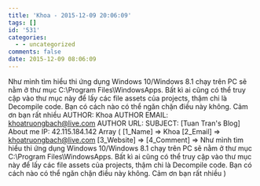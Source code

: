 ```yaml
---
title: 'Khoa - 2015-12-09 20:06:09'
tags: []
id: '531'
categories:
  - - uncategorized
comments: false
date: 2015-12-09 08:06:09
---
```


Như mình tìm hiểu thi ứng dụng Windows 10/Windows 8.1 chạy trên PC sẽ nằm ở thư mục C:\\Program Files\\WindowsApps. Bất kì ai cũng có thể truy cập vào thư mục này để lấy các file assets của projects, thậm chi là Decompile code. Bạn có cách nào có thể ngăn chặn điều này không. Cảm ơn bạn rất nhiều AUTHOR: Khoa AUTHOR EMAIL: khoatruongbach@live.com AUTHOR URL: SUBJECT: \[Tuan Tran's Blog\] About me IP: 42.115.184.142 Array ( \[1\_Name\] => Khoa \[2\_Email\] => khoatruongbach@live.com \[3\_Website\] => \[4\_Comment\] => Như mình tìm hiểu thi ứng dụng Windows 10/Windows 8.1 chạy trên PC sẽ nằm ở thư mục C:\\Program Files\\WindowsApps. Bất kì ai cũng có thể truy cập vào thư mục này để lấy các file assets của projects, thậm chi là Decompile code. Bạn có cách nào có thể ngăn chặn điều này không. Cảm ơn bạn rất nhiều )